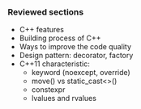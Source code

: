 ### Reviewed sections
 + C++ features
 + Building process of C++
 + Ways to improve the code quality
 + Design pattern: decorator, factory
 + C++11 characteristic: 
 	+ keyword (noexcept, override)
 	+ move() vs static_cast<>()
 	+ constexpr
 	+ lvalues and rvalues
